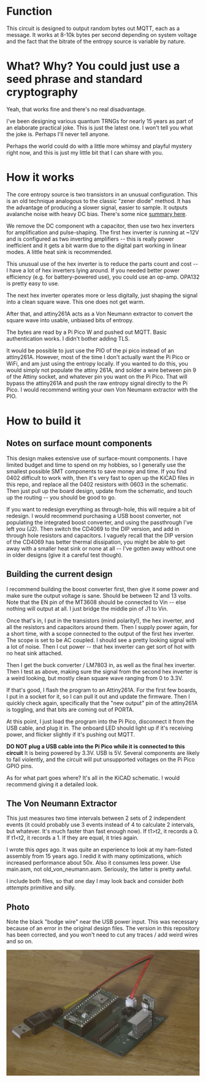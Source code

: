 # Function

This circuit is designed to output random bytes out MQTT, each as a message. It works at 8-10k bytes per second depending on system voltage and the fact that the bitrate of the entropy source is variable by nature.

# What? Why? You could just use a seed phrase and standard cryptography

Yeah, that works fine and there's no real disadvantage.

I've been designing various quantum TRNGs for nearly 15 years as part of an elaborate practical joke. This is just the latest one. I won't tell you what the joke is. Perhaps I'll never tell anyone. 

Perhaps the world could do with a little more whimsy and playful mystery right now, and this is just my little bit that I can share with you.

# How it works

The core entropy source is two transistors in an unusual configuration. This is an old technique analogous to the classic "zener diode" method. It has the advantage of producing a slower signal, easier to sample.
It outputs avalanche noise with heavy DC bias. There's some nice [summary here](http://www.reallyreallyrandom.com/zener/why-its-random/index.html).

We remove the DC component wth a capacitor, then use two hex inverters for amplification and pulse-shaping. The first hex inverter is running at ~12V and is configured as two inverting amplifiers -- this is really power inefficient and it gets a bit warm due to the digital part working in linear modes. A little heat sink is recommended. 

This unusual use of the hex inverter is to reduce the parts count and cost -- I have a lot of hex inverters lying around. If you needed better power efficiency (e.g. for battery-powered use), you could use an op-amp. OPA132 is pretty easy to use.

The next hex inverter operates more or less digitally, just shaping the signal into a clean square wave. This one does not get warm.

After that, and attiny261A acts as a Von Neumann extractor to convert the square wave into usable, unbiased bits of entropy. 

The bytes are read by a Pi Pico W and pushed out MQTT. Basic authentication works. I didn't bother adding TLS.

It would be possible to just use the PIO of the pi pico instead of an attiny261A. However, most of the time I don't actually want the Pi Pico or WiFi, and am just using the entropy locally. If you wanted to do this, you would simply not populate the attiny 261A, and solder a wire between pin 9 of the Attiny socket, and whatever pin you want on the Pi Pico. That will bypass the attiny261A and push the raw entropy signal directly to the Pi Pico. I would recommend writing your own Von Neumann extractor with the PIO.

# How to build it

## Notes on surface mount components

This design makes extensive use of surface-mount components. I have limited budget and time to spend on my hobbies, so I generally use the smallest possible SMT components to save money and time. If you find 0402 difficult to work with, then it's very fast to open up the KiCAD files in this repo, and replace all the 0402 resistors with 0603 in the schematic. Then just pull up the board design, update from the schematic, and touch up the routing -- you should be good to go.

If you want to redesign everything as through-hole, this will require a bit of redesign. I would recommend purchasing a USB boost converter, not populating the integrated boost converter, and using the passthrough I've left you (J2). Then switch the CD4069 to the DIP version, and add in through hole resistors and capacitors. I vaguely recall that the DIP version of the CD4069 has better thermal dissipation, you might be able to get away with a smaller heat sink or none at all -- I've gotten away without one in older designs (give it a careful test though).

## Building the current design

I recommend building the boost converter first, then give it some power and make sure the output voltage is sane. Should be between 12 and 13 volts. Note that the EN pin of the MT3608 should be connected to Vin -- else nothing will output at all. I just bridge the middle pin of J1 to Vin.

Once that's in, I put in the transistors (mind polarity!), the hex inverter, and all the resistors and capacitors around them. Then I supply power again, for a short time, with a scope connected to the output of the first hex inverter. The scope is set to be AC coupled. I should see a pretty looking signal with a lot of noise. Then I cut power -- that hex inverter can get sort of hot with no heat sink attached.

Then I get the buck converter / LM7803 in, as well as the final hex inverter. Then I test as above, making sure the signal from the second hex inverter is a weird looking, but mostly clean square wave ranging from 0 to 3.3V.

If that's good, I flash the program to an Attiny261A. For the first few boards, I put in a socket for it, so I can pull it out and update the firmware. Then I quickly check again, specifically that the "new output" pin of the attiny261A is toggling, and that bits are coming out of PORTA.

At this point, I just load the program into the Pi Pico, disconnect it from the USB cable, and plug it in. The onboard LED should light up if it's receiving power, and flicker slightly if it's pushing out MQTT.

**DO NOT plug a USB cable into the Pi Pico while it is connected to this circuit** It is being powered by 3.3V. USB is 5V. Several components are likely to fail violently, and the circuit will put unsupported voltages on the Pi Pico GPIO pins.

As for what part goes where? It's all in the KiCAD schematic. I would recommend giving it a detailed look.

## The Von Neumann Extractor

This just measures two time intervals between 2 sets of 2 independent events (it could probably use 3 events instead of 4 to calculate 2 intervals, but whatever. It's much faster than fast enough now). If t1>t2, it records a 0. If t1<t2, it records a 1. If they are equal, it tries again.

I wrote this *ages* ago. It was quite an experience to look at my ham-fisted assembly from 15 years ago. I redid it with many optimizations, which increased performance about 50x. Also it consumes less power. Use main.asm, not old_von_neumann.asm. Seriously, the latter is pretty awful.

I include both files, so that one day I may look back and consider *both attempts* primitive and silly.

## Photo

Note the black "bodge wire" near the USB power input. This was necessary because of an error in the original design files. The version in this repository has been corrected, and you won't need to cut any traces / add weird wires and so on.

![photo of the trng](https://raw.githubusercontent.com/seanboyce/trng/refs/heads/main/qtrng2.jpg)
